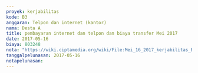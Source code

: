 ```yaml
---
proyek: kerjabilitas
kode: B3
anggaran: Telpon dan internet (kantor)
nama: Desta A
title: pembayaran internet dan telpon dan biaya transfer Mei 2017
date: 2017-05-16
biaya: 803248
nota: "https://wiki.ciptamedia.org/wiki/File:Mei_16_2017_kerjabilitas_B3_tagihan_telpon%26internet_ludmilla865.jpg"
tanggalpelunasan: 2017-05-16
notapelunasan:
---
```

